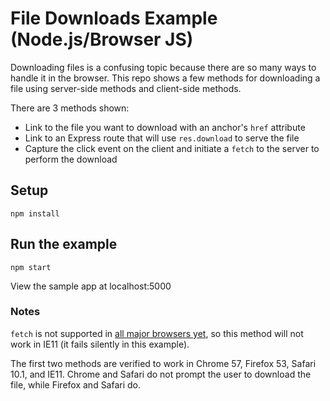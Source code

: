 # File Downloads Example (Node.js/Browser JS)

Downloading files is a confusing topic because there are so many ways to handle it 
in the browser. This repo shows a few methods for downloading a file using
server-side methods and client-side methods. 

There are 3 methods shown:
- Link to the file you want to download with an anchor's `href` attribute
- Link to an Express route that will use `res.download` to serve the file
- Capture the click event on the client and initiate a `fetch` to the server to perform the download

## Setup
`npm install`

## Run the example
`npm start`

View the sample app at localhost:5000

### Notes
`fetch` is not supported in [all major browsers yet](http://caniuse.com/#search=fetch),
so this method will not work in IE11 (it fails silently in this example).

The first two methods are verified to work in Chrome 57, Firefox 53, Safari 10.1, and IE11. 
Chrome and Safari do not prompt the user to download the file, while Firefox and Safari do. 